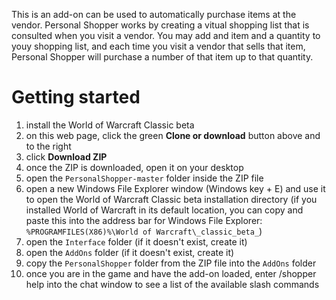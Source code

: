 This is an add-on can be used to automatically purchase items at the vendor.
Personal Shopper works by creating a vitual shopping list that is consulted when you visit a vendor.
You may add and item and a quantity to youy shopping list, and each time you visit a vendor that sells that item,
Personal Shopper will purchase a number of that item up to that quantity.

# Getting started
1. install the World of Warcraft Classic beta
2. on this web page, click the green **Clone or download** button above and to the right
3. click **Download ZIP**
4. once the ZIP is downloaded, open it on your desktop
5. open the `PersonalShopper-master` folder inside the ZIP file
6. open a new Windows File Explorer window (Windows key + E) and use it to open the World of Warcraft Classic beta installation directory (if you installed World of Warcraft in its default location, you can copy and paste this into the address bar for Windows File Explorer: `%PROGRAMFILES(X86)%\World of Warcraft\_classic_beta_`)
7. open the `Interface` folder (if it doesn't exist, create it)
8. open the `AddOns` folder (if it doesn't exist, create it)
9. copy the `PersonalShopper` folder from the ZIP file into the `AddOns` folder
10. once you are in the game and have the add-on loaded, enter /shopper help into the chat window to see a list of the available slash commands